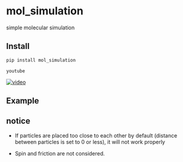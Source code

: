 # mol_simulation

simple molecular simulation

## Install

```bash 
pip install mol_simulation
```

`youtube`

[![video](https://i.ytimg.com/vi/fWzYb2FtJ6A/hqdefault.jpg?sqp=-oaymwE2CNACELwBSFXyq4qpAygIARUAAIhCGAFwAcABBvABAfgB3gOAAuADigIMCAAQARh_IBMoEzAP&rs=AOn4CLDlj0b2silFyfIcqpcb5a7zts1A9Q)](https://www.youtube.com/watch?v=fWzYb2FtJ6A)

## Example



## notice

- If particles are placed too close to each other by default (distance between particles is set to 0 or less), it will not work properly

- Spin and friction are not considered.
